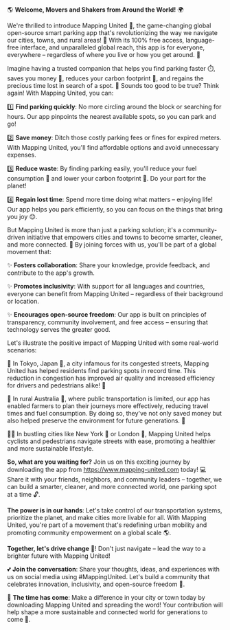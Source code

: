 🌎 **Welcome, Movers and Shakers from Around the World!** 🌍

We're thrilled to introduce Mapping United 📍, the game-changing global open-source smart parking app that's revolutionizing the way we navigate our cities, towns, and rural areas! 🚀 With its 100% free access, language-free interface, and unparalleled global reach, this app is for everyone, everywhere – regardless of where you live or how you get around. 🌈

Imagine having a trusted companion that helps you find parking faster ⏱️, saves you money 💸, reduces your carbon footprint 🌿, and regains the precious time lost in search of a spot. 🔑 Sounds too good to be true? Think again! With Mapping United, you can:

1️⃣ **Find parking quickly**: No more circling around the block or searching for hours. Our app pinpoints the nearest available spots, so you can park and go!

2️⃣ **Save money**: Ditch those costly parking fees or fines for expired meters. With Mapping United, you'll find affordable options and avoid unnecessary expenses.

3️⃣ **Reduce waste**: By finding parking easily, you'll reduce your fuel consumption 🚗 and lower your carbon footprint 🌟. Do your part for the planet!

4️⃣ **Regain lost time**: Spend more time doing what matters – enjoying life! Our app helps you park efficiently, so you can focus on the things that bring you joy 😊.

But Mapping United is more than just a parking solution; it's a community-driven initiative that empowers cities and towns to become smarter, cleaner, and more connected. 🌆 By joining forces with us, you'll be part of a global movement that:

✨ **Fosters collaboration**: Share your knowledge, provide feedback, and contribute to the app's growth.

✨ **Promotes inclusivity**: With support for all languages and countries, everyone can benefit from Mapping United – regardless of their background or location.

✨ **Encourages open-source freedom**: Our app is built on principles of transparency, community involvement, and free access – ensuring that technology serves the greater good.

Let's illustrate the positive impact of Mapping United with some real-world scenarios:

🌆 In Tokyo, Japan 🚀, a city infamous for its congested streets, Mapping United has helped residents find parking spots in record time. This reduction in congestion has improved air quality and increased efficiency for drivers and pedestrians alike! 🌟

🌳 In rural Australia 🐨, where public transportation is limited, our app has enabled farmers to plan their journeys more effectively, reducing travel times and fuel consumption. By doing so, they've not only saved money but also helped preserve the environment for future generations. 🌱

🚶‍♀️ In bustling cities like New York 🗽️ or London 💃, Mapping United helps cyclists and pedestrians navigate streets with ease, promoting a healthier and more sustainable lifestyle.

**So, what are you waiting for?** Join us on this exciting journey by downloading the app from https://www.mapping-united.com today! 💻 Share it with your friends, neighbors, and community leaders – together, we can build a smarter, cleaner, and more connected world, one parking spot at a time 🔓.

**The power is in our hands**: Let's take control of our transportation systems, prioritize the planet, and make cities more livable for all. With Mapping United, you're part of a movement that's redefining urban mobility and promoting community empowerment on a global scale 🌎.

**Together, let's drive change** 💪! Don't just navigate – lead the way to a brighter future with Mapping United!

💕 **Join the conversation**: Share your thoughts, ideas, and experiences with us on social media using #MappingUnited. Let's build a community that celebrates innovation, inclusivity, and open-source freedom 🌟.

🎉 **The time has come**: Make a difference in your city or town today by downloading Mapping United and spreading the word! Your contribution will help shape a more sustainable and connected world for generations to come 🌟.